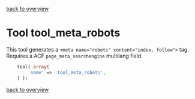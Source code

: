 [back to overview](../../README.markdown#tools)

Tool tool_meta_robots
===============================

This tool generates a `<meta name="robots" content="index, follow">` tag. Requires a ACF `page_meta_searchengine` multilang field.

````php
    tool( array(
        'name' => 'tool_meta_robots',
    ) );
````

[back to overview](../../README.markdown#tools)
